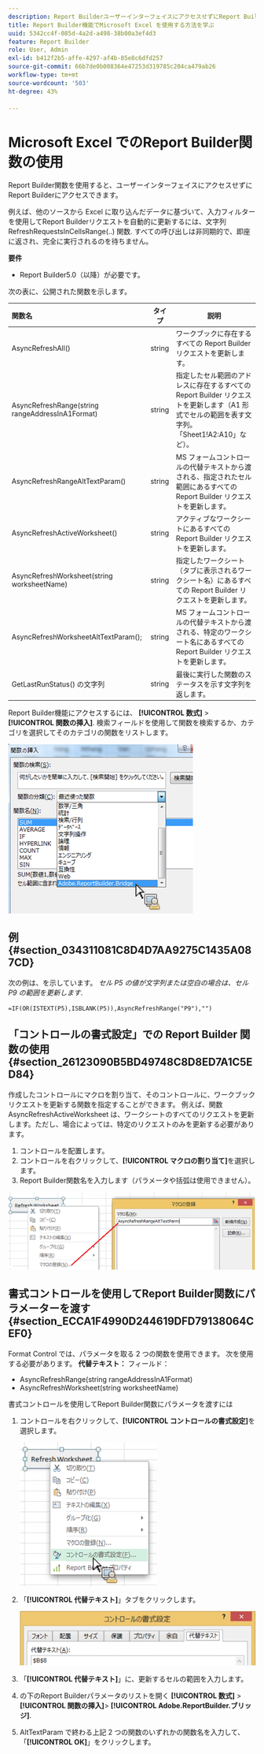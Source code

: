 ```yaml
---
description: Report BuilderユーザーインターフェイスにアクセスせずにReport Builder機能でMicrosoft Excel を使用する方法を説明します。
title: Report Builder機能でMicrosoft Excel を使用する方法を学ぶ
uuid: 5342cc4f-085d-4a2d-a498-38b00a3ef4d3
feature: Report Builder
role: User, Admin
exl-id: b412f2b5-affe-4297-af4b-85e8c6dfd257
source-git-commit: 66b7de0b008364e47253d319785c204ca479ab26
workflow-type: tm+mt
source-wordcount: '503'
ht-degree: 43%

---
```


# Microsoft Excel でのReport Builder関数の使用

Report Builder関数を使用すると、ユーザーインターフェイスにアクセスせずにReport Builderにアクセスできます。

例えば、他のソースから Excel に取り込んだデータに基づいて、入力フィルターを使用してReport Builderリクエストを自動的に更新するには、文字列 RefreshRequestsInCellsRange(..) 関数. すべての呼び出しは非同期的で、即座に返され、完全に実行されるのを待ちません。

**要件**

* Report Builder5.0（以降）が必要です。

次の表に、公開された関数を示します。

| 関数名 | タイプ | 説明 |
|:---| --- | ---|
| AsyncRefreshAll() | string | ワークブックに存在するすべての Report Builder リクエストを更新します。 |
| AsyncRefreshRange(string rangeAddressInA1Format) | string | 指定したセル範囲のアドレスに存在するすべての Report Builder リクエストを更新します（A1 形式でセルの範囲を表す文字列。「Sheet1!A2:A10」など）。 |
| AsyncRefreshRangeAltTextParam() | string | MS フォームコントロールの代替テキストから渡される、指定されたセル範囲にあるすべての Report Builder リクエストを更新します。 |
| AsyncRefreshActiveWorksheet() | string | アクティブなワークシートにあるすべての Report Builder リクエストを更新します。 |
| AsyncRefreshWorksheet(string worksheetName) | string | 指定したワークシート（タブに表示されるワークシート名）にあるすべての Report Builder リクエストを更新します。 |
| AsyncRefreshWorksheetAltTextParam(); | string | MS フォームコントロールの代替テキストから渡される、特定のワークシート名にあるすべての Report Builder リクエストを更新します。 |
| GetLastRunStatus() の文字列 | string | 最後に実行した関数のステータスを示す文字列を返します。 |

Report Builder機能にアクセスするには、 **[!UICONTROL 数式]** > **[!UICONTROL 関数の挿入]**. 検索フィールドを使用して関数を検索するか、カテゴリを選択してそのカテゴリの関数をリストします。

![カテゴリリストが展開された「関数の挿入」ウィンドウを示すスクリーンショット。](assets/arb_functions.png)

## 例 {#section_034311081C8D4D7AA9275C1435A087CD}

次の例は、を示しています。 *セル P5 の値が文字列または空白の場合は、セル P9 の範囲を更新します*.

```
=IF(OR(ISTEXT(P5),ISBLANK(P5)),AsyncRefreshRange("P9"),"")
```

## 「コントロールの書式設定」での Report Builder 関数の使用  {#section_26123090B5BD49748C8D8ED7A1C5ED84}

作成したコントロールにマクロを割り当て、そのコントロールに、ワークブックリクエストを更新する関数を指定することができます。 例えば、関数 AsyncRefreshActiveWorksheet は、ワークシートのすべてのリクエストを更新します。ただし、場合によっては、特定のリクエストのみを更新する必要があります。

1. コントロールを配置します。
1. コントロールを右クリックして、**[!UICONTROL マクロの割り当て]**&#x200B;を選択します。
1. Report Builder関数名を入力します（パラメータや括弧は使用できません）。

![[ マクロの割り当て ] ウィンドウを示すスクリーンショット。](assets/assign_macro.png)

## 書式コントロールを使用してReport Builder関数にパラメーターを渡す {#section_ECCA1F4990D244619DFD79138064CEF0}

Format Control では、パラメータを取る 2 つの関数を使用できます。 次を使用する必要があります。 **代替テキスト：** フィールド：

* AsyncRefreshRange(string rangeAddressInA1Format)
* AsyncRefreshWorksheet(string worksheetName)

書式コントロールを使用してReport Builder関数にパラメータを渡すには

1. コントロールを右クリックして、**[!UICONTROL コントロールの書式設定]**&#x200B;を選択します。

   ![フォーマットコントロールが選択されていることを示すスクリーンショット。](assets/format_control.png)

1. 「**[!UICONTROL 代替テキスト]**」タブをクリックします。

   ![「代替テキスト」タブと「代替テキスト」フィールドを示すスクリーンショット。](assets/alt_text.png)

1. 「**[!UICONTROL 代替テキスト]**」に、更新するセルの範囲を入力します。
1. の下のReport Builderパラメータのリストを開く **[!UICONTROL 数式]** > **[!UICONTROL 関数の挿入]**> **[!UICONTROL Adobe.ReportBuilder.ブリッジ]**.

1. AltTextParam で終わる上記 2 つの関数のいずれかの関数名を入力して、「**[!UICONTROL OK]**」をクリックします。

